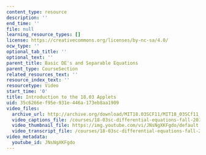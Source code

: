 ```yaml
---
content_type: resource
description: ''
end_time: ''
file: null
learning_resource_types: []
license: https://creativecommons.org/licenses/by-nc-sa/4.0/
ocw_type: ''
optional_tab_title: ''
optional_text: ''
parent_title: Basic DE's and Separable Equations
parent_type: CourseSection
related_resources_text: ''
resource_index_text: ''
resourcetype: Video
start_time: '0'
title: Introduction to the 18.03 Applets
uid: 35c6266e-f95e-931e-446a-173eb8aa1909
video_files:
  archive_url: http://archive.org/download/MIT18.03SCF11/MIT18_03SCf11_app1.mp4
  video_captions_file: /courses/18-03sc-differential-equations-fall-2011/59fca89ae57c5191a7818cbe7365512e_JNsNgXKFgdo.vtt
  video_thumbnail_file: https://img.youtube.com/vi/JNsNgXKFgdo/default.jpg
  video_transcript_file: /courses/18-03sc-differential-equations-fall-2011/f6fdd56ca0b5f6e922330fa4d223b591_JNsNgXKFgdo.pdf
video_metadata:
  youtube_id: JNsNgXKFgdo
---
```

